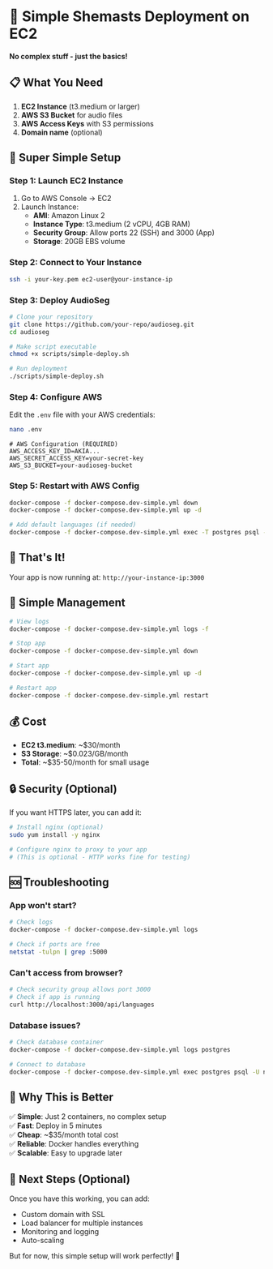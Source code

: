 # 🚀 Simple Shemasts Deployment on EC2

**No complex stuff - just the basics!**

## 📋 What You Need

1. **EC2 Instance** (t3.medium or larger)
2. **AWS S3 Bucket** for audio files
3. **AWS Access Keys** with S3 permissions
4. **Domain name** (optional)

## 🚀 Super Simple Setup

### Step 1: Launch EC2 Instance

1. Go to AWS Console → EC2
2. Launch Instance:
   - **AMI**: Amazon Linux 2
   - **Instance Type**: t3.medium (2 vCPU, 4GB RAM)
   - **Security Group**: Allow ports 22 (SSH) and 3000 (App)
   - **Storage**: 20GB EBS volume

### Step 2: Connect to Your Instance

```bash
ssh -i your-key.pem ec2-user@your-instance-ip
```

### Step 3: Deploy AudioSeg

```bash
# Clone your repository
git clone https://github.com/your-repo/audioseg.git
cd audioseg

# Make script executable
chmod +x scripts/simple-deploy.sh

# Run deployment
./scripts/simple-deploy.sh
```

### Step 4: Configure AWS

Edit the `.env` file with your AWS credentials:

```bash
nano .env
```

```env
# AWS Configuration (REQUIRED)
AWS_ACCESS_KEY_ID=AKIA...
AWS_SECRET_ACCESS_KEY=your-secret-key
AWS_S3_BUCKET=your-audioseg-bucket
```

### Step 5: Restart with AWS Config

```bash
docker-compose -f docker-compose.dev-simple.yml down
docker-compose -f docker-compose.dev-simple.yml up -d

# Add default languages (if needed)
docker-compose -f docker-compose.dev-simple.yml exec -T postgres psql -U nativox -d nativox -c "INSERT INTO languages (code, name, is_active) VALUES ('en', 'English', true), ('pt', 'Portuguese', true), ('es', 'Spanish', true), ('fr', 'French', true), ('de', 'German', true) ON CONFLICT (code) DO NOTHING;"
```

## 🎉 That's It!

Your app is now running at: `http://your-instance-ip:3000`

## 🔧 Simple Management

```bash
# View logs
docker-compose -f docker-compose.dev-simple.yml logs -f

# Stop app
docker-compose -f docker-compose.dev-simple.yml down

# Start app
docker-compose -f docker-compose.dev-simple.yml up -d

# Restart app
docker-compose -f docker-compose.dev-simple.yml restart
```

## 💰 Cost

- **EC2 t3.medium**: ~$30/month
- **S3 Storage**: ~$0.023/GB/month
- **Total**: ~$35-50/month for small usage

## 🔒 Security (Optional)

If you want HTTPS later, you can add it:

```bash
# Install nginx (optional)
sudo yum install -y nginx

# Configure nginx to proxy to your app
# (This is optional - HTTP works fine for testing)
```

## 🆘 Troubleshooting

### App won't start?
```bash
# Check logs
docker-compose -f docker-compose.dev-simple.yml logs

# Check if ports are free
netstat -tulpn | grep :5000
```

### Can't access from browser?
```bash
# Check security group allows port 3000
# Check if app is running
curl http://localhost:3000/api/languages
```

### Database issues?
```bash
# Check database container
docker-compose -f docker-compose.dev-simple.yml logs postgres

# Connect to database
docker-compose -f docker-compose.dev-simple.yml exec postgres psql -U nativox -d nativox
```

## 🎯 Why This is Better

✅ **Simple**: Just 2 containers, no complex setup  
✅ **Fast**: Deploy in 5 minutes  
✅ **Cheap**: ~$35/month total cost  
✅ **Reliable**: Docker handles everything  
✅ **Scalable**: Easy to upgrade later  

## 🚀 Next Steps (Optional)

Once you have this working, you can add:
- Custom domain with SSL
- Load balancer for multiple instances
- Monitoring and logging
- Auto-scaling

But for now, this simple setup will work perfectly! 🎉
